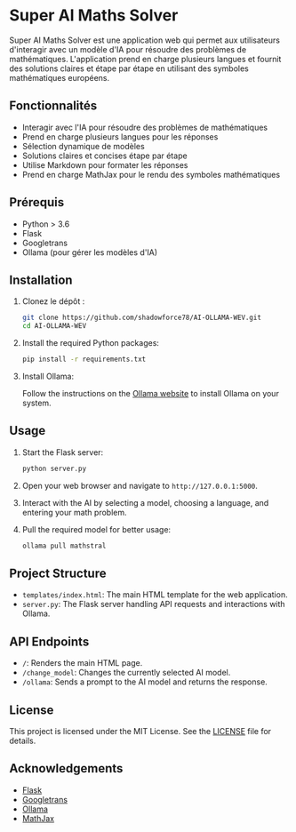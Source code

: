 # Super AI Maths Solver

Super AI Maths Solver est une application web qui permet aux utilisateurs d'interagir avec un modèle d'IA pour résoudre des problèmes de mathématiques. L'application prend en charge plusieurs langues et fournit des solutions claires et étape par étape en utilisant des symboles mathématiques européens.

## Fonctionnalités

- Interagir avec l'IA pour résoudre des problèmes de mathématiques
- Prend en charge plusieurs langues pour les réponses
- Sélection dynamique de modèles
- Solutions claires et concises étape par étape
- Utilise Markdown pour formater les réponses
- Prend en charge MathJax pour le rendu des symboles mathématiques

## Prérequis

- Python > 3.6
- Flask
- Googletrans
- Ollama (pour gérer les modèles d'IA)

## Installation

1. Clonez le dépôt :

   ```sh
   git clone https://github.com/shadowforce78/AI-OLLAMA-WEV.git
   cd AI-OLLAMA-WEV
   ```

2. Install the required Python packages:

   ```sh
   pip install -r requirements.txt
   ```

3. Install Ollama:

   Follow the instructions on the [Ollama website](https://ollama.com) to install Ollama on your system.

## Usage

1. Start the Flask server:

   ```sh
   python server.py
   ```

2. Open your web browser and navigate to `http://127.0.0.1:5000`.

3. Interact with the AI by selecting a model, choosing a language, and entering your math problem.

4. Pull the required model for better usage:

   ```sh
   ollama pull mathstral
   ```

## Project Structure

- `templates/index.html`: The main HTML template for the web application.
- `server.py`: The Flask server handling API requests and interactions with Ollama.

## API Endpoints

- `/`: Renders the main HTML page.
- `/change_model`: Changes the currently selected AI model.
- `/ollama`: Sends a prompt to the AI model and returns the response.

## License

This project is licensed under the MIT License. See the [LICENSE](LICENSE) file for details.

## Acknowledgements

- [Flask](https://flask.palletsprojects.com/)
- [Googletrans](https://py-googletrans.readthedocs.io/en/latest/)
- [Ollama](https://ollama.com)
- [MathJax](https://www.mathjax.org/)
